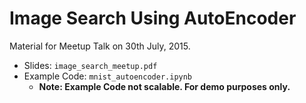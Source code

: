 # Image Search Using AutoEncoder

Material for Meetup Talk on 30th July, 2015.

- Slides: `image_search_meetup.pdf`
- Example Code: `mnist_autoencoder.ipynb`
  - **Note: Example Code not scalable. For demo purposes only.**    
